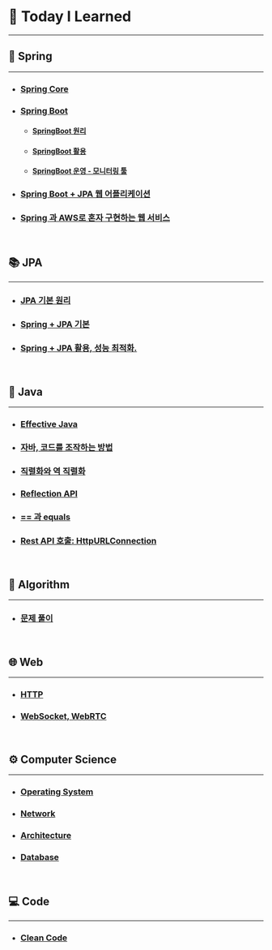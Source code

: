 # 🧐 Today I Learned
****

## 🌱 Spring
***
- ### [Spring Core](./Spring/SpringCore)
- ### [Spring Boot](./Spring/SpringBoot)
    - #### [SpringBoot 원리](./Spring/SpringBoot/스프링%20부트%20원리.md)
    - #### [SpringBoot 활용](./Spring/SpringBoot/스프링%20부트%20활용.md)
    - #### [SpringBoot 운영 - 모니터링 툴](./Spring/SpringBoot/스프링%20부트%20운영.md)
    
- ### [Spring Boot + JPA 웹 어플리케이션](./Spring/SpringBoot-JPA-WebApplication)
- ### [Spring 과 AWS로 혼자 구현하는 웹 서비스](https://github.com/kimtaejun97/SpringBoot-AWS)

<br>

## 📚 JPA
***
- ### [JPA 기본 원리](./JPA/자바%20ORM%20표준%20JPA)
- ### [Spring + JPA 기본](./JPA/SpringBoot와%20JPA%20기본)
- ### [Spring + JPA 활용, 성능 최적화.](./JPA/SpringBoot와%20JPA%20활용)

<br>

## 📃 Java
****
- ### [Effective Java](./Java/EffectiveJava)
- ### [자바, 코드를 조작하는 방법](./Java/자바,%20코드를%20조작하는%20방법)
- ### [직렬화와 역 직렬화](./Java/직렬화,역직렬화)
- ### [Reflection API](./Java/ReflectionAPI)
- ### [== 과 equals](./Java/'=='과'equals'.md)
- ### [Rest API 호출: HttpURLConnection](./Java/restAPI)

<br>

## 🔑 Algorithm
***
- ### [문제 풀이](https://github.com/kimtaejun97/Algorithm)

<br>

## 🌐 Web
****
- ### [HTTP](./HTTP)
- ### [WebSocket, WebRTC](webrtc)

<br>

## ⚙️ Computer Science
****
- ### [Operating System](./CS/OS)
- ### [Network](./CS/Network)
- ### [Architecture](./CS/ComputerArchitecture)
- ### [Database](./CS/Database)

<br>

## 💻 Code
****
- ### [Clean Code](./CleanCode)


